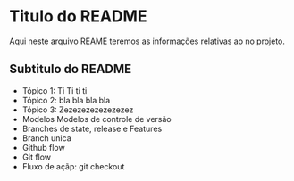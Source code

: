 # Titulo do README

Aqui neste arquivo REAME teremos as informações relativas ao no projeto.


## Subtitulo do README

- Tópico 1: Ti Ti ti ti
- Tópico 2: bla bla bla bla
- Tópico 3: Zezezezezezezezez
- Modelos Modelos de controle de versão
- Branches de state, release e Features
- Branch unica
- Github flow
- Git flow
- Fluxo de açãp: git checkout